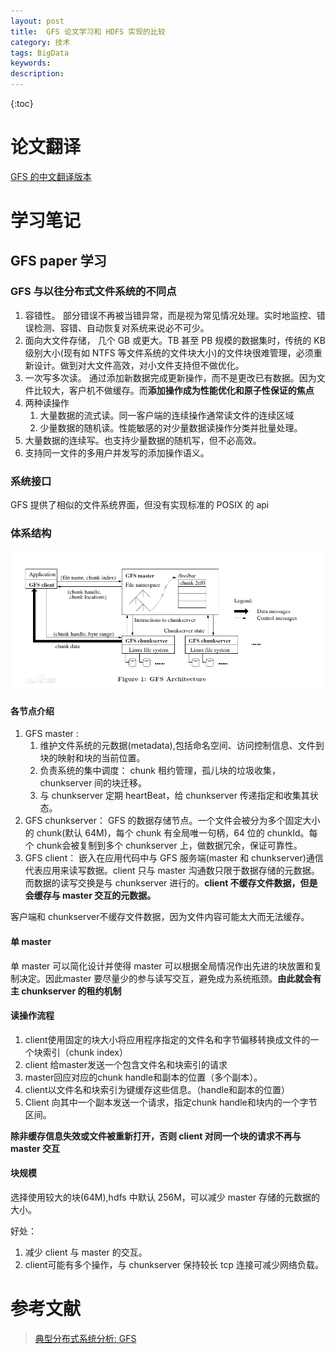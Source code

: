 ```yaml
---
layout: post
title:  GFS 论文学习和 HDFS 实现的比较
category: 技术
tags: BigData
keywords: 
description: 
---
```

 
{:toc}

# 论文翻译

[GFS 的中文翻译版本](https://blog.csdn.net/xuleicsu/article/details/526386)

# 学习笔记

## GFS paper 学习

### GFS 与以往分布式文件系统的不同点

1. 容错性。
   部分错误不再被当错异常，而是视为常见情况处理。实时地监控、错误检测、容错、自动恢复对系统来说必不可少。
2. 面向大文件存储，
   几个 GB 或更大。TB 甚至 PB 规模的数据集时，传统的 KB级别大小(现有如 NTFS 等文件系统的文件块大小)的文件块很难管理，必须重新设计。做到对大文件高效，对小文件支持但不做优化。
3. 一次写多次读。
   通过添加新数据完成更新操作，而不是更改已有数据。因为文件比较大，客户机不做缓存。而**添加操作成为性能优化和原子性保证的焦点**
4. 两种读操作
   1. 大量数据的流式读。同一客户端的连续操作通常读文件的连续区域
   2. 少量数据的随机读。性能敏感的对少量数据读操作分类并批量处理。
5. 大量数据的连续写。也支持少量数据的随机写，但不必高效。
6. 支持同一文件的多用户并发写的添加操作语义。


### 系统接口

GFS 提供了相似的文件系统界面，但没有实现标准的 POSIX 的 api

### 体系结构

![GFS 架构图](//raw.githubusercontent.com/George5814/blog-pic/master/image/hdfs/gfs-arch.png)

#### 各节点介绍

1. GFS master :
   1. 维护文件系统的元数据(metadata),包括命名空间、访问控制信息、文件到块的映射和块的当前位置。
   2. 负责系统的集中调度： chunk 租约管理，孤儿块的垃圾收集，chunkserver 间的块迁移。
   3. 与 chunkserver 定期 heartBeat，给 chunkserver 传递指定和收集其状态。
2. GFS chunkserver： GFS 的数据存储节点。一个文件会被分为多个固定大小的 chunk(默认 64M)，每个 chunk 有全局唯一句柄，64 位的 chunkId。每个 chunk会被复制到多个 chunkserver 上，做数据冗余，保证可靠性。
3. GFS client： 嵌入在应用代码中与 GFS 服务端(master 和 chunkserver)通信代表应用来读写数据。client 只与 master 沟通数只限于数据存储的元数据。而数据的读写交换是与 chunkserver 进行的。**client 不缓存文件数据，但是会缓存与 master 交互的元数据。**

客户端和 chunkserver不缓存文件数据，因为文件内容可能太大而无法缓存。

#### 单 master

单 master 可以简化设计并使得 master 可以根据全局情况作出先进的块放置和复制决定。因此master 要尽量少的参与读写交互，避免成为系统瓶颈。**由此就会有主 chunkserver 的租约机制**

#### 读操作流程

1. client使用固定的块大小将应用程序指定的文件名和字节偏移转换成文件的一个块索引（chunk index）
2. client 给master发送一个包含文件名和块索引的请求
3. master回应对应的chunk handle和副本的位置（多个副本）。
4. client以文件名和块索引为键缓存这些信息。（handle和副本的位置）
5. Client 向其中一个副本发送一个请求，指定chunk handle和块内的一个字节区间。

**除非缓存信息失效或文件被重新打开，否则 client 对同一个块的请求不再与 master 交互**

#### 块规模

选择使用较大的块(64M),hdfs 中默认 256M，可以减少 master 存储的元数据的大小。

好处：

1. 减少 client 与 master 的交互。
2. client可能有多个操作，与 chunkserver 保持较长 tcp 连接可减少网络负载。







# 参考文献
> [典型分布式系统分析: GFS](https://www.cnblogs.com/xybaby/p/8967424.html)